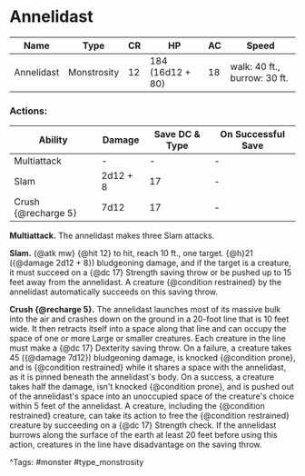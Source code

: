 # Annelidast

| Name | Type | CR | HP | AC | Speed |
|------|------|----|----|----|-------|
| Annelidast | Monstrosity | 12 | 184 (16d12 + 80) | 18 | walk: 40 ft., burrow: 30 ft. |

### Actions:

| Ability | Damage | Save DC & Type | On Successful Save |
|---------|--------|----------------|--------------------|
| Multiattack | - | - | - |
| Slam | 2d12 + 8 | 17 | - |
| Crush {@recharge 5} | 7d12 | 17 | - |


**Multiattack.** The annelidast makes three Slam attacks.

**Slam.** {@atk mw} {@hit 12} to hit, reach 10 ft., one target. {@h}21 ({@damage 2d12 + 8}) bludgeoning damage, and if the target is a creature, it must succeed on a {@dc 17} Strength saving throw or be pushed up to 15 feet away from the annelidast. A creature {@condition restrained} by the annelidast automatically succeeds on this saving throw.

**Crush {@recharge 5}.** The annelidast launches most of its massive bulk into the air and crashes down on the ground in a 20-foot line that is 10 feet wide. It then retracts itself into a space along that line and can occupy the space of one or more Large or smaller creatures. Each creature in the line must make a {@dc 17} Dexterity saving throw. On a failure, a creature takes 45 ({@damage 7d12}) bludgeoning damage, is knocked {@condition prone}, and is {@condition restrained} while it shares a space with the annelidast, as it is pinned beneath the annelidast's body. On a success, a creature takes half the damage, isn't knocked {@condition prone}, and is pushed out of the annelidast's space into an unoccupied space of the creature's choice within 5 feet of the annelidast. A creature, including the {@condition restrained} creature, can take its action to free the {@condition restrained} creature by succeeding on a {@dc 17} Strength check. If the annelidast burrows along the surface of the earth at least 20 feet before using this action, creatures in the line have disadvantage on the saving throw.

^Tags: #monster #type_monstrosity